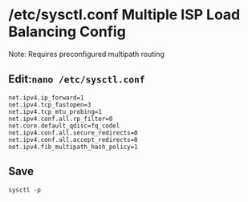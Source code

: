 # /etc/sysctl.conf Multiple ISP Load Balancing Config

Note: Requires preconfigured multipath routing

## Edit:`nano /etc/sysctl.conf`
```
net.ipv4.ip_forward=1
net.ipv4.tcp_fastopen=3
net.ipv4.tcp_mtu_probing=1
net.ipv4.conf.all.rp_filter=0
net.core.default_qdisc=fq_codel
net.ipv4.conf.all.secure_redirects=0
net.ipv4.conf.all.accept_redirects=0
net.ipv4.fib_multipath_hash_policy=1
```
## Save
```
sysctl -p
```
